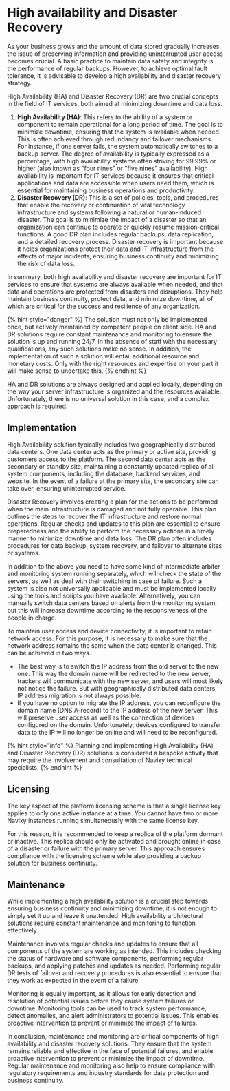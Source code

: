 # High availability and Disaster Recovery

As your business grows and the amount of data stored gradually increases, the issue of preserving information and providing uninterrupted user access becomes crucial. A basic practice to maintain data safety and integrity is the performance of regular backups. However, to achieve optimal fault tolerance, it is advisable to develop a high availability and disaster recovery strategy.

High Availability (HA) and Disaster Recovery (DR) are two crucial concepts in the field of IT services, both aimed at minimizing downtime and data loss.

1. **High Availability (HA)**: This refers to the ability of a system or component to remain operational for a long period of time. The goal is to minimize downtime, ensuring that the system is available when needed. This is often achieved through redundancy and failover mechanisms. For instance, if one server fails, the system automatically switches to a backup server. The degree of availability is typically expressed as a percentage, with high availability systems often striving for 99.99% or higher (also known as "four nines" or "five nines" availability). High availability is important for IT services because it ensures that critical applications and data are accessible when users need them, which is essential for maintaining business operations and productivity.
2. **Disaster Recovery (DR)**: This is a set of policies, tools, and procedures that enable the recovery or continuation of vital technology infrastructure and systems following a natural or human-induced disaster. The goal is to minimize the impact of a disaster so that an organization can continue to operate or quickly resume mission-critical functions. A good DR plan includes regular backups, data replication, and a detailed recovery process. Disaster recovery is important because it helps organizations protect their data and IT infrastructure from the effects of major incidents, ensuring business continuity and minimizing the risk of data loss.

In summary, both high availability and disaster recovery are important for IT services to ensure that systems are always available when needed, and that data and operations are protected from disasters and disruptions. They help maintain business continuity, protect data, and minimize downtime, all of which are critical for the success and resilience of any organization.

{% hint style="danger" %}
The solution must not only be implemented once, but actively maintained by competent people on client side. HA and DR solutions require constant maintenance and monitoring to ensure the solution is up and running 24/7. In the absence of staff with the necessary qualifications, any such solutions make no sense. In addition, the implementation of such a solution will entail additional resource and monetary costs. Only with the right resources and expertise on your part it will make sense to undertake this.
{% endhint %}

HA and DR solutions are always designed and applied locally, depending on the way your server infrastructure is organized and the resources available. Unfortunately, there is no universal solution in this case, and a complex approach is required.

## Implementation

High Availability solution typically includes two geographically distributed data centers. One data center acts as the primary or active site, providing customers access to the platform. The second data center acts as the secondary or standby site, maintaining a constantly updated replica of all system components, including the database, backend services, and website. In the event of a failure at the primary site, the secondary site can take over, ensuring uninterrupted service.

Disaster Recovery involves creating a plan for the actions to be performed when the main infrastructure is damaged and not fully operable. This plan outlines the steps to recover the IT infrastructure and restore normal operations. Regular checks and updates to this plan are essential to ensure preparedness and the ability to perform the necessary actions in a timely manner to minimize downtime and data loss. The DR plan often includes procedures for data backup, system recovery, and failover to alternate sites or systems.

In addition to the above you need to have some kind of intermediate arbiter and monitoring system running separately, which will check the state of the servers, as well as deal with their switching in case of failure. Such a system is also not universally applicable and must be implemented locally using the tools and scripts you have available. Alternatively, you can manually switch data centers based on alerts from the monitoring system, but this will increase downtime according to the responsiveness of the people in charge.

To maintain user access and device connectivity, it is important to retain network access. For this purpose, it is necessary to make sure that the network address remains the same when the data center is changed. This can be achieved in two ways.

* The best way is to switch the IP address from the old server to the new one. This way the domain name will be redirected to the new server, trackers will communicate with the new server, and users will most likely not notice the failure. But with geographically distributed data centers, IP address migration is not always possible.
* If you have no option to migrate the IP address, you can reconfigure the domain name (DNS A-record) to the IP address of the new server. This will preserve user access as well as the connection of devices configured on the domain. Unfortunately, devices configured to transfer data to the IP will no longer be online and will need to be reconfigured.

{% hint style="info" %}
Planning and implementing High Availability (HA) and Disaster Recovery (DR) solutions is considered a bespoke activity that may require the involvement and consultation of Navixy technical specialists.
{% endhint %}

## Licensing

The key aspect of the platform licensing scheme is that a single license key applies to only one active instance at a time. You cannot have two or more Navixy instances running simultaneously with the same license key.

For this reason, it is recommended to keep a replica of the platform dormant or inactive. This replica should only be activated and brought online in case of a disaster or failure with the primary server. This approach ensures compliance with the licensing scheme while also providing a backup solution for business continuity.

## Maintenance

While implementing a high availability solution is a crucial step towards ensuring business continuity and minimizing downtime, it is not enough to simply set it up and leave it unattended. High availability architectural solutions require constant maintenance and monitoring to function effectively.

Maintenance involves regular checks and updates to ensure that all components of the system are working as intended. This includes checking the status of hardware and software components, performing regular backups, and applying patches and updates as needed. Performing regular DR tests of failover and recovery procedures is also essential to ensure that they work as expected in the event of a failure.

Monitoring is equally important, as it allows for early detection and resolution of potential issues before they cause system failures or downtime. Monitoring tools can be used to track system performance, detect anomalies, and alert administrators to potential issues. This enables proactive intervention to prevent or minimize the impact of failures.

In conclusion, maintenance and monitoring are critical components of high availability and disaster recovery solutions. They ensure that the system remains reliable and effective in the face of potential failures, and enable proactive intervention to prevent or minimize the impact of downtime. Regular maintenance and monitoring also help to ensure compliance with regulatory requirements and industry standards for data protection and business continuity.
